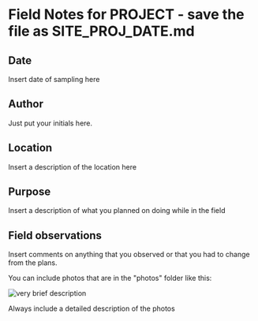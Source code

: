 # Field Notes for PROJECT  - save the file as SITE_PROJ_DATE.md

## Date

Insert date of sampling here

## Author

Just put your initials here.

## Location

Insert a description of the location here

## Purpose

Insert a description of what you planned on doing while in the field

## Field observations

Insert comments on anything that you observed or that you had to change from the plans.  

You can include photos that are in the "photos" folder like this:

![very brief description](../photos/FILE_NAME.jpg)

Always include a detailed description of the photos

